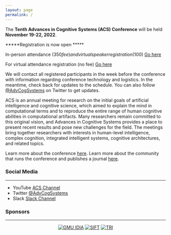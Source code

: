 ```yaml
---
layout: page
permalink: /
---
```


The **Tenth Advances in Cognitive Systems (ACS) Conference** will be held **November 19-22, 2022**.

*****Registration is now open *****

In-person attendance ($350 fee) and virtual speaker registration ($100) [Go here](http://www.cogsys.org/conference/2022/registration.html)

For virtual attendance registration (no fee) [Go here](https://docs.google.com/forms/d/e/1FAIpQLSdxlvtW95NiuozTaVz3Ie0Hbydmn-eCHnxKLGGAnPFa-alqBg/viewform?usp=sf_link)

We will contact all registered participants in the week before the conference with information regarding conference technology and logistics. In the meantime, check back for updates to the schedule. You can also follow [@AdvCogSystems](https://twitter.com/AdvCogSystems) on Twitter to get updates.

ACS is an annual meeting for research on the initial goals of artificial intelligence and cognitive science, which aimed to explain the mind in computational terms and to reproduce the entire range of human cognitive abilities in computational artifacts. Many researchers remain committed to this original vision, and Advances in Cognitive Systems provides a place to present recent results and pose new challenges for the field. The meetings bring together researchers with interests in human-level intelligence, complex cognition, integrated intelligent systems, cognitive architectures, and related topics. 

Learn more about the conference [here](http://www.cogsys.org/conference/2022/). Learn more about the community that runs the conference and publishes a journal [here](http://cogsys.org/).

### Social Media
----
- YouTube [ACS Channel](https://www.youtube.com/channel/UCTcaMWR5sv603SO7DN8L-TA)
- Twitter [@AdvCogSystems](https://twitter.com/AdvCogSystems)
- Slack [Slack Channel](https://advcogsystems.slack.com)


### Sponsors
----
<!-- <div style="text-align:center"><a href="http://www.sift.net/"><img src= "{{ site.baseurl }}/images/sift-logo-510.png"  alt="SIFT" style="max-width250px;"></a></div>
<div style="text-align:left"><a href="https://idia.gmu.edu/"><img src= "{{ site.baseurl }}/images/idia.png"  alt="GMU IDIA" style="max-width250px;"></a></div>
<div style="text-align:right"><a href="https://www.tri.global/"><img src= "{{ site.baseurl }}/images/tri.jpg"  alt="TRI" style="max-width50px;"></a></div> -->

<div style="text-align:center">
     <a href="https://idia.gmu.edu/"><img src= "{{ site.baseurl }}/images/idia.png"  alt="GMU IDIA" style="max-width250px;"></a>
     <a href="http://www.sift.net/"><img src= "{{ site.baseurl }}/images/sift-logo-510.png"  alt="SIFT" style="max-width250px;"></a>
     <a href="https://www.tri.global/"><img src= "{{ site.baseurl }}/images/TRI_small.png"  alt="TRI" style="max-width10px;"></a>
</div>
